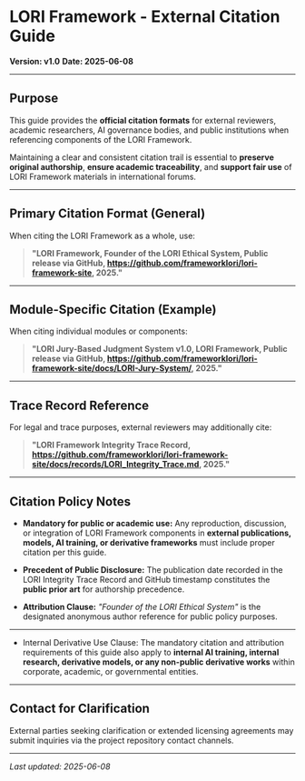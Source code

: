 # LORI Framework - External Citation Guide
**Version: v1.0**
**Date: 2025-06-08**

---

## Purpose

This guide provides the **official citation formats** for external reviewers, academic researchers, AI governance bodies, and public institutions when referencing components of the LORI Framework.

Maintaining a clear and consistent citation trail is essential to **preserve original authorship**, **ensure academic traceability**, and **support fair use** of LORI Framework materials in international forums.

---

## Primary Citation Format (General)

When citing the LORI Framework as a whole, use:

> **"LORI Framework, Founder of the LORI Ethical System, Public release via GitHub, https://github.com/frameworklori/lori-framework-site, 2025."**

---

## Module-Specific Citation (Example)

When citing individual modules or components:

> **"LORI Jury-Based Judgment System v1.0, LORI Framework, Public release via GitHub, https://github.com/frameworklori/lori-framework-site/docs/LORI-Jury-System/, 2025."**

---

## Trace Record Reference

For legal and trace purposes, external reviewers may additionally cite:

> **"LORI Framework Integrity Trace Record, https://github.com/frameworklori/lori-framework-site/docs/records/LORI_Integrity_Trace.md, 2025."**

---

## Citation Policy Notes

- **Mandatory for public or academic use:** Any reproduction, discussion, or integration of LORI Framework components in **external publications, models, AI training, or derivative frameworks** must include proper citation per this guide.

- **Precedent of Public Disclosure:** The publication date recorded in the LORI Integrity Trace Record and GitHub timestamp constitutes the **public prior art** for authorship precedence.

- **Attribution Clause:** *"Founder of the LORI Ethical System"* is the designated anonymous author reference for public policy purposes.

---

- Internal Derivative Use Clause: The mandatory citation and attribution requirements of this guide also apply to **internal AI training, internal research, derivative models, or any non-public derivative works** within corporate, academic, or governmental entities.

---

## Contact for Clarification

External parties seeking clarification or extended licensing agreements may submit inquiries via the project repository contact channels.

---

_Last updated: 2025-06-08_

